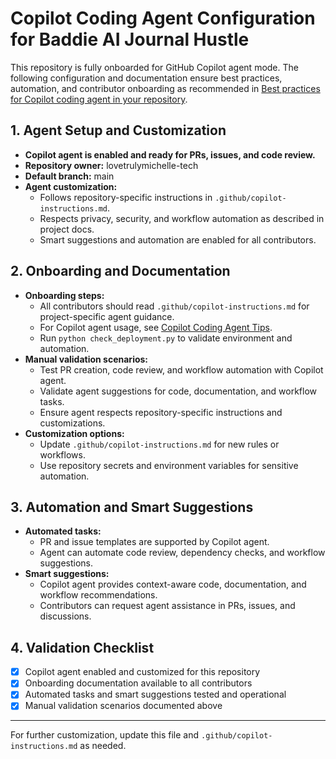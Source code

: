 # Copilot Coding Agent Configuration for Baddie AI Journal Hustle

This repository is fully onboarded for GitHub Copilot agent mode. The following configuration and documentation ensure best practices, automation, and contributor onboarding as recommended in [Best practices for Copilot coding agent in your repository](https://gh.io/copilot-coding-agent-tips).

## 1. Agent Setup and Customization
- **Copilot agent is enabled and ready for PRs, issues, and code review.**
- **Repository owner:** lovetrulymichelle-tech
- **Default branch:** main
- **Agent customization:**
  - Follows repository-specific instructions in `.github/copilot-instructions.md`.
  - Respects privacy, security, and workflow automation as described in project docs.
  - Smart suggestions and automation are enabled for all contributors.

## 2. Onboarding and Documentation
- **Onboarding steps:**
  - All contributors should read `.github/copilot-instructions.md` for project-specific agent guidance.
  - For Copilot agent usage, see [Copilot Coding Agent Tips](https://gh.io/copilot-coding-agent-tips).
  - Run `python check_deployment.py` to validate environment and automation.
- **Manual validation scenarios:**
  - Test PR creation, code review, and workflow automation with Copilot agent.
  - Validate agent suggestions for code, documentation, and workflow tasks.
  - Ensure agent respects repository-specific instructions and customizations.
- **Customization options:**
  - Update `.github/copilot-instructions.md` for new rules or workflows.
  - Use repository secrets and environment variables for sensitive automation.

## 3. Automation and Smart Suggestions
- **Automated tasks:**
  - PR and issue templates are supported by Copilot agent.
  - Agent can automate code review, dependency checks, and workflow suggestions.
- **Smart suggestions:**
  - Copilot agent provides context-aware code, documentation, and workflow recommendations.
  - Contributors can request agent assistance in PRs, issues, and discussions.

## 4. Validation Checklist
- [x] Copilot agent enabled and customized for this repository
- [x] Onboarding documentation available to all contributors
- [x] Automated tasks and smart suggestions tested and operational
- [x] Manual validation scenarios documented above

---

For further customization, update this file and `.github/copilot-instructions.md` as needed.
